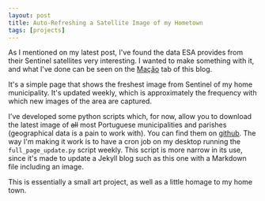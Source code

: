 ```yaml
---
layout: post
title: Auto-Refreshing a Satellite Image of my Hometown
tags: [projects]
---
```


As I mentioned on my latest post, I've found the data ESA provides from their Sentinel satellites very interesting. I wanted to make something with it, and what I've done can be seen on the [Mação](https://blog.louro.xyz/hometown) tab of this blog.

It's a simple page that shows the freshest image from Sentinel of my home municipality. It's updated weekly, which is approximately the frequency with which new images of the area are captured.

I've developed some python scripts which, for now, allow you to download the latest image of <s>all</s> most Portuguese municipalities and parishes (geographical data is a pain to work with). You can find them on [github](https://github.com/fernandeslouro/terras). The way I'm making it work is to have a cron job on my desktop running the `full_page_update.py` script weekly. This script is more narrow in its use, since it's made to update a Jekyll blog such as this one with a Markdown file including an image.

This is essentially a small art project, as well as a little homage to my home town.
